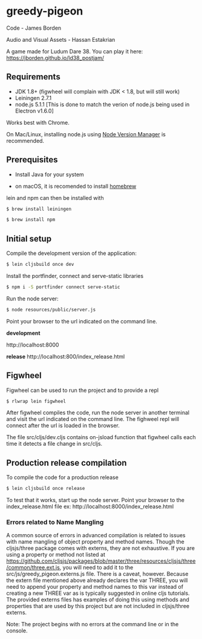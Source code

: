 
# greedy-pigeon

Code - James Borden

Audio and Visual Assets - Hassan Estakrian

A game made for Ludum Dare 38. You can play it here: https://jborden.github.io/ld38_postjam/

## Requirements

* JDK 1.8+ (figwheel will complain with JDK < 1.8, but will still work)
* Leiningen 2.7.1
* node.js 5.1.1 [This is done to match the verion of node.js being used in Electron v1.6.0]

Works best with Chrome.

On Mac/Linux, installing node.js using [Node Version Manager](https://github.com/creationix/nvm) is recommended.

## Prerequisites

* Install Java for your system

* on macOS, it is recomended to install [homebrew](https://brew.sh/)

lein and npm can then be installed with

```bash
$ brew install leiningen
```

```bash
$ brew install npm
```


## Initial setup

Compile the development version of the application:

```bash
$ lein cljsbuild once dev
```

Install the portfinder, connect and serve-static libraries
```bash
$ npm i -S portfinder connect serve-static
```

Run the node server:
```bash
$ node resources/public/server.js
```

Point your browser to the url indicated on the command line.

**development**

http://localhost:8000

**release**
http://localhost:800/index_release.html

## Figwheel

Figwheel can be used to run the project and to provide a repl

```bash
$ rlwrap lein figwheel
```

After figwheel compiles the code, run the node server in another terminal and visit the url indicated on the command line.
The fighweel repl will connect after the url is loaded in the browser.

The file src/cljs/dev.cljs contains on-jsload function that figwheel calls each time it detects a file change in src/cljs.

## Production release compilation

To compile the code for a production release
```bash
$ lein cljsbuild once release
```

To test that it works, start up the node server. Point your browser to the index_release.html file
ex: http://localhost:8000/index_release.html

### Errors related to Name Mangling

A common source of errors in advanced compilation is related to issues with name mangling of object property and method names.
Though the cljsjs/three package comes with externs, they are not exhaustive. If you are using a property or method not listed at
https://github.com/cljsjs/packages/blob/master/three/resources/cljsjs/three/common/three.ext.js, you will need to add it to the
src/js/greedy_pigeon.externs.js file. There is a caveat, however. Because the extern file mentioned above already declares the
var THREE, you will need to append your property and method names to this var instead of creating a new THREE var as is typically suggested
in online cljs tutorials. The provided externs files has examples of doing this using methods and properties that are used by this project
but are not included in cljsjs/three externs.

Note: The project begins with no errors at the command line or in the console.
